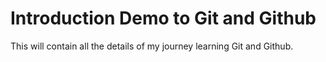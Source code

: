 # Introduction Demo to Git and Github
 
 This will contain all the details of my journey learning Git and Github. 
